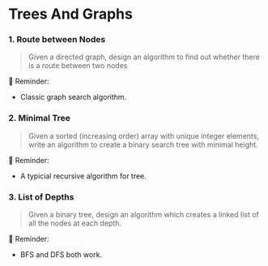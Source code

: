 # Trees And Graphs

### 1. Route between Nodes

> Given a directed graph, design an algorithm to find out whether there is a route between two nodes

📝 Reminder:

-   Classic graph search algorithm.

### 2. Minimal Tree

> Given a sorted (increasing order) array with unique integer elements, write an algorithm to create a binary search tree with minimal height.

📝 Reminder:

-   A typicial recursive algorithm for tree.

### 3. List of Depths

> Given a binary tree, design an algorithm which creates a linked list of all the nodes at each depth.

📝 Reminder:

-   BFS and DFS both work.
